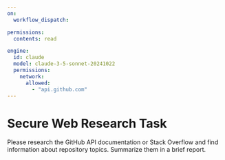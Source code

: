 ```yaml
---
on:
  workflow_dispatch:

permissions:
  contents: read

engine:
  id: claude
  model: claude-3-5-sonnet-20241022
  permissions:
    network:
      allowed:
        - "api.github.com"
---
```


# Secure Web Research Task

Please research the GitHub API documentation or Stack Overflow and find information about repository topics. Summarize them in a brief report.
